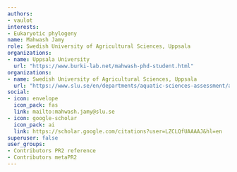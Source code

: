 ```yaml
---
authors:
- vaulot
interests:
- Eukaryotic phylogeny
name: Mahwash Jamy
role: Swedish University of Agricultural Sciences, Uppsala
organizations:
- name: Uppsala University
  url: "https://www.burki-lab.net/mahwash-phd-student.html"
organizations:
- name: Swedish University of Agricultural Sciences, Uppsala
  url: "https://www.slu.se/en/departments/aquatic-sciences-assessment/about-us/Microbial-ecology/staff-at-me/"
social:
- icon: envelope
  icon_pack: fas
  link: mailto:mahwash.jamy@slu.se
- icon: google-scholar
  icon_pack: ai
  link: https://scholar.google.com/citations?user=LZCLQfUAAAAJ&hl=en
superuser: false
user_groups:
- Contributors PR2 reference
- Contributors metaPR2
---
```

